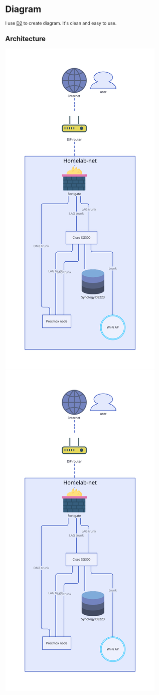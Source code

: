 # Diagram

I use [D2](https://d2lang.com/) to create diagram. It's clean and easy to use.

## Architecture

![Alt text](network.svg)
<img src="network.svg">

